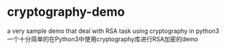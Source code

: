 # cryptography-demo

a very sample demo that deal with RSA task using cryptography in python3
一个十分简单的在Python3中使用cryptography库进行RSA加密的demo
